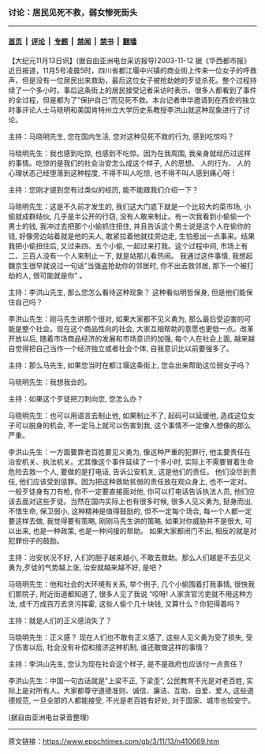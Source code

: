 ### 讨论：居民见死不救，弱女惨死街头

---

#### [首页](../../../..?n410669) &nbsp;|&nbsp; [评论](../../../../../epoch-comment?n410669) &nbsp;|&nbsp; [专题](../../../../../epoch-special?n410669) &nbsp;|&nbsp; [禁闻](../../../../../epoch-news?n410669) &nbsp;|&nbsp; [禁书](../../../../../books?n410669) &nbsp;|&nbsp; [翻墙](https://github.com/gfw-breaker/nogfw/blob/master/README.md?n410669)


<div class="post_content" id="artbody" itemprop="articleBody">
 <!-- article content begin -->
 <p>
  【大纪元11月13日讯】(据自由亚洲电台采访报导)2003-11-12 据《华西都市报》近日报道，11月5号凌晨5时，四川省都江堰中兴镇的商业街上传来一位女子的呼救声，但是没有一位居民出来救助，最后这位女子被抢劫她的歹徒杀死。整个过程持续了一个多小时。事后这条街上的居民接受记者采访时表示，很多人都看到了事件的全过程，但是都为了”保护自己”而见死不救。本台记者申华邀请到在西安的独立时事评论人士马晓明和美国肯特州立大学历史系教授李洪山就这种现象进行了讨论。
 </p>
 <p>
  主持：马晓明先生, 您在国内生活, 您对这种见死不救的行为, 感到吃惊吗？
 </p>
 <p>
  马晓明先生：我也感到吃惊, 也感到不吃惊。因为在我周围, 我亲身就经历过这样的事情。吃惊的是我们的社会治安怎么成这个样子, 人的思想、 人的行为、 人的心理状态己经堕落到这种程度, 不得不叫人吃惊, 也不得不叫人感到痛心呀！
 </p>
 <p>
  主持：您刚才提到您有过类似的经历, 能不能跟我们介绍一下？
 </p>
 <p>
  马晓明先生：这是不久前才发生的, 我们这大门底下就是一个比较大的菜市场, 小偷就成群结伙, 几乎是半公开的行窃, 没有人敢来制止。有一次我看到小偷偷一个男士的钱, 我冲过去把那个小偷抓住扭住, 并且告诉这个男士说是这个人在偷你的钱, 好像旁边站着就是他的夫人, 敢紧拉着他就往旁边走, 生怕惹出一点事来。结果我把小偷扭住后, 又过来四、五个小偷, 一起过来打我。这个过程中间, 市场上有二、三百人没有一个人来制止一下, 就是站那儿看热闹。 我通过这件事情, 我想起魏京生很早就说过一句话”当强盗抢劫你的邻居时, 你不出去救邻居, 那下一个被打劫的人, 很可能就是你” 。
 </p>
 <p>
  主持：李洪山先生, 那么您怎么看待这种现象？ 这种看似明哲保身, 但是他们能保住自己吗？
 </p>
 <p>
  李洪山先生：刚马先生讲那个很对, 如果大家都不见义勇为, 那么最后受迫害的可能是整个社会。现在这个商品性向的社会, 大家互相帮助的意愿也更低一点。改革开放以后, 随着市场商品经济的发展和市场意识的加强, 每个人在社会上面, 越来越自觉得把自己当作一个经济独立或者社会个体, 自我意识比以前要强多了。
 </p>
 <p>
  主持：那么马先生, 如果您当时在都江堰这条街上, 您会出来帮助这位弱女子吗？
 </p>
 <p>
  马晓明先生：我想我会的。
 </p>
 <p>
  主持：如果这个歹徒把刀刺向您, 您怎么办？
 </p>
 <p>
  马晓明先生：也可以用语言去制止他, 如果制止不了, 起码可以延缓他, 造成这位女子可以脱身的机会, 不一定马上就可以伤害到我, 这个事情不一定像人想像的那么严重。
 </p>
 <p>
  李洪山先生：一方面要靠老百姓要见义勇为, 像这种严重的犯罪行, 他主要责任在治安机关、执法机关。尤其像这个事件延续了一个多小时, 实际上不需要冒着生命危险去救一个人, 要做的是打电话, 告诉公安机关, 这是他们的责任。 他们没尽到责任, 他们应该受到惩罪。因为把这种救助贫弱的责任放在观众身上, 也不一定对。一般歹徒身有刀有枪, 你不一定要直接面对他, 你可以打电话告诉执法人员, 他们应该去面对这些歹徒。当然在国内实际上也有很多时候, 很多人见义勇为, 挺身而出, 不惜生命, 保卫弱小, 这种精神是值得鼓励的, 但不一定每个场合, 每一个人都一定要这样去做, 我觉得要有策略, 刚刚马先生讲的策略, 如果对你威胁并不是很大, 可以出来, 也是一种政策, 也是一种间接的帮助。 如果大家都闭门不出, 相反的就是对犯罪份子的鼓励。
 </p>
 <p>
  主持：治安状况不好, 人们的胆子越来越小, 不敢去救助。那么人们越是不去见义勇为,歹徒的气势越上涨, 治安就越来越不好, 是吧？
 </p>
 <p>
  马晓明先生：他和社会的大环境有关系, 举个例子, 几个小偷围着打我事情, 很快我们那院子, 附近街道都知道了, 很多人见了我说 “哎呀! 人家贪官污吏就不用这种方法, 成千万成百万去贪污挥霍, 这些人偷个几十块钱, 又算什么？你犯得着吗？
 </p>
 <p>
  主持：就是人们的正义感消失了？
 </p>
 <p>
  马晓明先生：正义感？ 现在人们也不敢有正义感了, 这些人见义勇为受了损失, 受了伤害以后, 社会没有补偿和接济这种机制, 谁还敢做这样的事情？
 </p>
 <p>
  主持：李洪山先生, 您认为现在社会这个样子, 是不是政府也应该付一点责任？
 </p>
 <p>
  李洪山先生：中国一句古话就是”上梁不正, 下梁歪”, 公民教育不光是对老百姓, 实际上是对所有人。大家都尊守道德准则、诚信、廉洁、互助、自爱、爱人, 这些道德规范, 一旦全部的人都能接受, 不光是老百姓有好处, 对于国家、城市也较安宁。
 </p>
 <p>
  (据自由亚洲电台录音整理)
  <font color="#ffffff">
   (http://www.dajiyuan.com)
  </font>
 </p>
 <!-- article content end -->
 <div id="below_article_ad">
 </div>
</div>


---

原文链接：https://www.epochtimes.com/gb/3/11/13/n410669.htm
